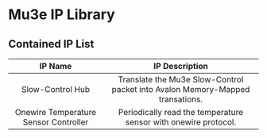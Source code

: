 # Mu3e IP Library

## Contained IP List

|IP Name|IP Description|
|:-----:|:------------:|
|Slow-Control Hub|Translate the Mu3e Slow-Control packet into Avalon Memory-Mapped transations.|
|Onewire Temperature Sensor Controller|Periodically read the temperature sensor with onewire protocol.| 
